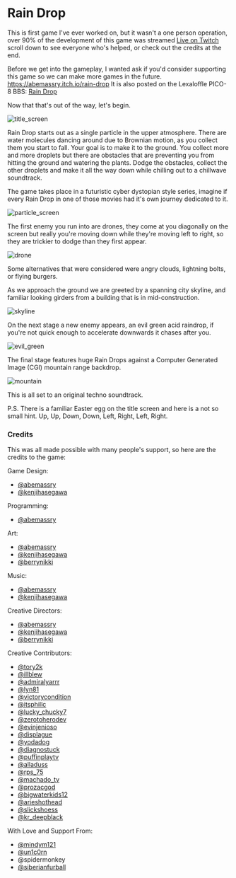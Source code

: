 # Rain Drop

This is first game I've ever worked on, but it wasn't a one person operation, over 90% of the development of this game was streamed [Live on Twitch](https://www.twitch.tv/abemassry) scroll down to see everyone who's helped, or check out the credits at the end.

Before we get into the gameplay, I wanted ask if you'd consider supporting this game so we can make more games in the future. https://abemassry.itch.io/rain-drop
It is also posted on the Lexaloffle PICO-8 BBS: [Rain Drop](https://www.lexaloffle.com/bbs/?tid=40898)

Now that that's out of the way, let's begin.

![title_screen](https://wsend.net/6dafa45946b5ec6b20bec7a97543d132/Rj0znc.png)

Rain Drop starts out as a single particle in the upper atmosphere. There are water molecules dancing around due to Brownian motion, as you collect them you start to fall. Your goal is to make it to the ground. You collect more and more droplets but there are obstacles that are preventing you from hitting the ground and watering the plants. Dodge the obstacles, collect the other droplets and make it all the way down while chilling out to a chillwave soundtrack.

The game takes place in a futuristic cyber dystopian style series, imagine if every Rain Drop in one of those movies had it's own journey dedicated to it.

![particle_screen](https://wsend.net/cf6f334ee23b940f031caf089a9f03a8/ziPwZG.png)

The first enemy you run into are drones, they come at you diagonally on the screen but really you're moving down while they're moving left to right, so they are trickier to dodge than they first appear.

![drone](https://wsend.net/fc3cab230be450fde4882dba3caab137/HMU.png)

Some alternatives that were considered were angry clouds, lightning bolts, or flying burgers.

As we approach the ground we are greeted by a spanning city skyline, and familiar looking girders from a building that is in mid-construction.

![skyline](https://wsend.net/73c70847ccea9806bc3fb93aed39168d/dvUrQw.gif)

On the next stage a new enemy appears, an evil green acid raindrop, if you're not quick enough to accelerate downwards it chases after you.

![evil_green](https://wsend.net/8c0b89d47b294acaadbebde05eeeaa5d/ES1xLa.gif)

The final stage features huge Rain Drops against a Computer Generated Image (CGI) mountain range backdrop. 

![mountain](https://wsend.net/28acc8f3e57bde5d60bc26d513823f4e/HXTLo6.gif)

This is all set to an original techno soundtrack.

P.S. There is a familiar Easter egg on the title screen and here is a not so small hint. Up, Up, Down, Down, Left, Right, Left, Right.

### Credits

This was all made possible with many people's support, so here are the credits to the game:

Game Design:
- [@abemassry](https://twitter.com/abemassry)
- [@kenjihasegawa](https://twitter.com/kenjihasegawa)

Programming:
- [@abemassry](https://twitter.com/abemassry)

Art:
- [@abemassry](https://twitter.com/abemassry)
- [@kenjihasegawa](https://twitter.com/kenjihasegawa)
- [@berrynikki](https://twitch.tv/berrynikki)

Music:
- [@abemassry](https://twitter.com/abemassry)
- [@kenjihasegawa](https://twitter.com/kenjihasegawa)

Creative Directors:
- [@abemassry](https://twitter.com/abemassry)
- [@kenjihasegawa](https://twitter.com/kenjihasegawa)
- [@berrynikki](https://twitch.tv/berrynikki)

Creative Contributors:
- [@tory2k](https://twitch.tv/tory2k)
- [@illblew](https://twitch.tv/illblew)
- [@admiralyarrr](https://twitch.tv/admiralyarrr)
- [@lyn81](https://twitch.tv/lyn81)
- [@victorycondition](https://twitch.tv/victorycondition)
- [@itsphillc](https://twitch.tv/itsphillc)
- [@lucky_chucky7](https://twitch.tv/lucky_chucky7)
- [@zerotoherodev](https://twitch.tv/zerotoherodev)
- [@evinjenioso](https://twitch.tv/evinjenioso)
- [@displague](https://twitch.tv/displague)
- [@yodadog](https://twitch.tv/yodadog)
- [@diagnostuck](https://twitch.tv/diagnostuck)
- [@puffinplaytv](https://twitch.tv/puffinplaytv)
- [@alladuss](https://twitch.tv/alladuss)
- [@rps_75](https://twitch.tv/rps_75)
- [@machado_tv](https://twitch.tv/machado_tv)
- [@prozacgod](https://twitch.tv/prozacgod)
- [@bigwaterkids12](https://twitch.tv/bigwaterkids12)
- [@arieshothead](https://twitch.tv/arieshothead)
- [@slickshoess](https://twitch.tv/slickshoess)
- [@kr_deepblack](https://twitch.tv/kr_deepblack)


With Love and Support From:
- [@mindym121](https://www.instagram.com/mindym121)
- [@un1c0rn](https://www.lexaloffle.com/bbs/?uid=40576)​
- @spidermonkey
- [@siberianfurball](https://www.instagram.com/siberianfurball)
